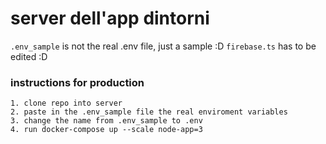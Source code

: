 # server dell'app dintorni 

`.env_sample` is not the real .env file, just a sample :D
`firebase.ts` has to be edited :D

### instructions for production
```
1. clone repo into server
2. paste in the .env_sample file the real enviroment variables
3. change the name from .env_sample to .env
4. run docker-compose up --scale node-app=3
```

